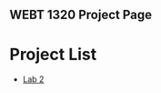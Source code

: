 ## WEBT 1320 Project Page

<h1> Project List</h1>

<ul>
    <li><a href="lab2/index.html" target="_blank"> Lab 2</a>
</ul>
